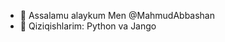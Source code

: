 - 👋 Assalamu alaykum Men @MahmudAbbashan
- 👀 Qiziqishlarim: Python va Jango


<!---
MahmudAbbashan/MahmudAbbashan is a ✨ special ✨ repository because its `README.md` (this file) appears on your GitHub profile.
You can click the Preview link to take a look at your changes.
--->
